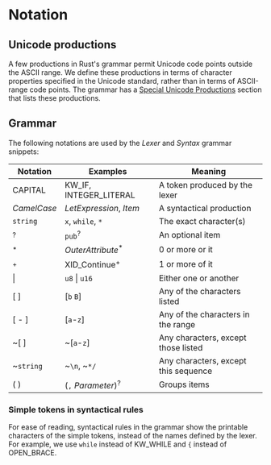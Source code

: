 # Notation

## Unicode productions

A few productions in Rust's grammar permit Unicode code points outside the
ASCII range. We define these productions in terms of character properties
specified in the Unicode standard, rather than in terms of ASCII-range code
points. The grammar has a [Special Unicode Productions][unicodeproductions]
section that lists these productions.

[unicodeproductions]: ../grammar.html#special-unicode-productions

## Grammar

The following notations are used by the *Lexer* and *Syntax* grammar snippets:

| Notation      | Examples                      | Meaning                              |
|---------------|-------------------------------|--------------------------------------|
| CAPITAL       | KW_IF, INTEGER_LITERAL        | A token produced by the lexer        |
| _CamelCase_   | _LetExpression_, _Item_       | A syntactical production             |
| `string`      | `x`, `while`, `*`             | The exact character(s)               |
| <sup>?</sup>  | `pub`<sup>?</sup>             | An optional item                     |
| <sup>\*</sup> | _OuterAttribute_<sup>\*</sup> | 0 or more or it                      |
| <sup>+</sup>  | XID_Continue<sup>+</sup>      | 1 or more of it                      |
| \|            | `u8` \| `u16`                 | Either one or another                |
| [ ]           | [`b` `B`]                     | Any of the characters listed         |
| [ - ]         | [`a`-`z`]                     | Any of the characters in the range   |
| ~[ ]          | ~[`a`-`z`]                    | Any characters, except those listed  |
| ~`string`     | ~`\n`, ~`*/`                  | Any characters, except this sequence |
| ( )           | (`,` _Parameter_)<sup>?</sup> | Groups items                         |

### Simple tokens in syntactical rules

For ease of reading, syntactical rules in the grammar show the printable
characters of the simple tokens, instead of the names defined by the
lexer. For example, we use `while` instead of KW_WHILE and `{` instead
of OPEN_BRACE.
